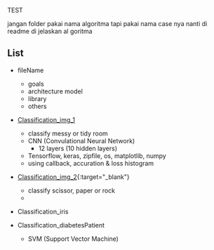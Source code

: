 TEST

jangan folder pakai nama algoritma tapi pakai nama case nya nanti di readme di jelaskan al goritma

## List

- fileName
  - goals
  - architecture model
  - library 
  - others

- <a href="https://github.com/42win/machineLearning/tree/main/Supervised/Classification/Classification_img_1" target="_blank">Classification_img_1</a>
  - classify messy or tidy room
  - CNN (Convulational Neural Network) 
    - 12 layers (10 hidden layers) 
  - Tensorflow, keras, zipfile, os, matplotlib, numpy 
  - using callback, accuration & loss histogram
  
- [Classification_img_2](https://github.com/42win/machineLearning/tree/main/Supervised/Classification/Classification_img_2){:target="_blank"}
  - classify scissor, paper or rock
  - 
- Classification_iris
- Classification_diabetesPatient
  -  SVM (Support Vector Machine)

